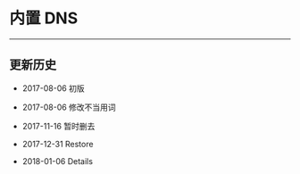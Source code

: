 # 内置 DNS 


-----
## 更新历史

- 2017-08-06 初版

- 2017-08-06 修改不当用词

- 2017-11-16 暂时删去

- 2017-12-31 Restore

- 2018-01-06 Details

